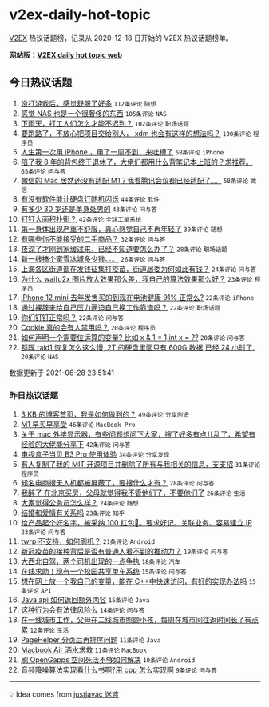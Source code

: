 # v2ex-daily-hot-topic

[V2EX](https://www.v2ex.com/) 热议话题榜，记录从 2020-12-18 日开始的 V2EX 热议话题榜单。

**网站版：[V2EX daily hot topic web](https://boojack.github.io/v2ex-daily-hot-topic-web/)**

## 今日热议话题

<!-- TODAY BEGIN -->

1. [没打游戏后，感觉舒服了好多](https://www.v2ex.com/t/786173) `112条评论` `随想`
1. [感觉 NAS 也是一个很奢侈的东西](https://www.v2ex.com/t/786204) `105条评论` `NAS`
1. [下雨天，打工人们怎么才能不迟到？](https://www.v2ex.com/t/786152) `102条评论` `职场话题`
1. [要跑路了，不放心把项目交给别人， xdm 也会有这样的想法吗？](https://www.v2ex.com/t/786146) `100条评论` `程序员`
1. [人生第一次用 iPhone ，用了一周不到，来吐槽了](https://www.v2ex.com/t/786181) `68条评论` `iPhone`
1. [陪了我 8 年的背包终于退休了，大佬们都用什么背笔记本上班的？求推荐。](https://www.v2ex.com/t/786246) `65条评论` `问与答`
1. [微信的 Mac 居然还没有适配 M1？我看腾讯会议都已经适配了。。](https://www.v2ex.com/t/786182) `58条评论` `微信`
1. [有没有软件能让硬盘灯随机闪烁](https://www.v2ex.com/t/786278) `44条评论` `软件`
1. [有多少 30 岁还是单身处男的](https://www.v2ex.com/t/786286) `43条评论` `问与答`
1. [钉钉大面积扑街？](https://www.v2ex.com/t/786171) `42条评论` `全球工单系统`
1. [第一身体出现严重不舒服，真心感觉自己不再年轻了](https://www.v2ex.com/t/786314) `39条评论` `随想`
1. [有哪些你不能接受的二手商品？](https://www.v2ex.com/t/786281) `32条评论` `问与答`
1. [夜深了才刚到家缓过来，已经不知道要怎么办了？](https://www.v2ex.com/t/786355) `28条评论` `职场话题`
1. [新一线搞个蜜雪冰城多少钱。。。](https://www.v2ex.com/t/786248) `26条评论` `问与答`
1. [上海各区街道都在发钱征集打疫苗，街道居委为何如此有钱？](https://www.v2ex.com/t/786184) `24条评论` `问与答`
1. [为什么 waifu2x 图片放大效果那么差，我自己的算法效果那么好？](https://www.v2ex.com/t/786233) `23条评论` `程序员`
1. [iPhone 12 mini 去年发售买的到现在电池健康 91% 正常么?](https://www.v2ex.com/t/786294) `22条评论` `iPhone`
1. [通过裸辞来给自己压力逼迫自己换工作靠谱吗？](https://www.v2ex.com/t/786273) `22条评论` `职场话题`
1. [你们钉钉正常吗？](https://www.v2ex.com/t/786159) `22条评论` `问与答`
1. [Cookie 真的会有人禁用吗？](https://www.v2ex.com/t/786202) `20条评论` `程序员`
1. [如何声明一个需要位运算的变量? 比如 x & 1 = 1,int x = ??](https://www.v2ex.com/t/786194) `20条评论` `问与答`
1. [群晖 raid1 恢复怎么这么慢, 2T 的硬盘里面只有 600G 数据,已经 24 小时了.](https://www.v2ex.com/t/786186) `20条评论` `NAS`

数据更新于 2021-06-28 23:51:41

<!-- TODAY END -->

### 昨日热议话题

<!-- YESTERDAY BEGIN -->

1. [3 KB 的博客首页，我是如何做到的？](https://www.v2ex.com/t/786028) `49条评论` `分享创造`
1. [M1 早买早享受](https://www.v2ex.com/t/786045) `46条评论` `MacBook Pro`
1. [关于 mac 外接显示器，有些问题想问下大家，搜了好多有点儿乱了，希望有经验的大佬能分享下](https://www.v2ex.com/t/786015) `42条评论` `问与答`
1. [电视盒子当贝 B3 Pro 使用体验](https://www.v2ex.com/t/786036) `34条评论` `分享发现`
1. [有人复制了我的 MIT 开源项目并删除了所有与我相关的信息，支支招](https://www.v2ex.com/t/786099) `31条评论` `程序员`
1. [知名电商搜无人机都被屏蔽了，要搜什么才有？](https://www.v2ex.com/t/786069) `28条评论` `问与答`
1. [我醉了 在北京买房，父母就觉得我不管他们了，不要他们了](https://www.v2ex.com/t/786073) `26条评论` `生活`
1. [大家觉得公务员怎么样？](https://www.v2ex.com/t/786066) `24条评论` `随想`
1. [结婚和爱情有关系吗](https://www.v2ex.com/t/786038) `23条评论` `知乎`
1. [给产品起个好名字，被采纳 100 红包🧧。要求好记、关联业务、容易建立 IP](https://www.v2ex.com/t/786085) `23条评论` `问与答`
1. [twrp 不支持，如何刷机？](https://www.v2ex.com/t/786086) `21条评论` `Android`
1. [新冠疫苗的接种背后是否有普通人看不到的推动力？](https://www.v2ex.com/t/786113) `19条评论` `问与答`
1. [大西北自驾，两个司机出现的一点争执](https://www.v2ex.com/t/786124) `18条评论` `汽车`
1. [在线求助！现有一个校园共享单车系统](https://www.v2ex.com/t/786082) `15条评论` `问与答`
1. [想在网上放一个我自己的变量，能在 C++中快速访问，有好的实现办法吗](https://www.v2ex.com/t/786052) `15条评论` `API`
1. [Java api 如何返回额外内容](https://www.v2ex.com/t/786021) `15条评论` `Java`
1. [这种行为会有法律风险么](https://www.v2ex.com/t/786067) `14条评论` `问与答`
1. [在一线城市工作，父母在二线城市照顾小孩，每周在城市间往返时间长了有点累](https://www.v2ex.com/t/786093) `12条评论` `生活`
1. [PageHelper 分页后再排序问题](https://www.v2ex.com/t/786110) `11条评论` `Java`
1. [Macbook Air 洒水求救](https://www.v2ex.com/t/786097) `11条评论` `MacBook`
1. [刷 OpenGapps 空间死活不够如何解决](https://www.v2ex.com/t/786101) `10条评论` `Android`
1. [音频降噪算法实现看什么书啊?用 cpp 怎么实现啊](https://www.v2ex.com/t/786095) `9条评论` `问与答`

<!-- YESTERDAY END -->

---

💡 Idea comes from [justjavac 迷渡](https://github.com/justjavac/)
